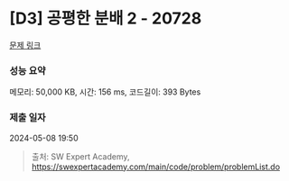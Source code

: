 # [D3] 공평한 분배 2 - 20728 

[문제 링크](https://swexpertacademy.com/main/code/problem/problemDetail.do?contestProbId=AY6cg0MKeVkDFAXt) 

### 성능 요약

메모리: 50,000 KB, 시간: 156 ms, 코드길이: 393 Bytes

### 제출 일자

2024-05-08 19:50



> 출처: SW Expert Academy, https://swexpertacademy.com/main/code/problem/problemList.do